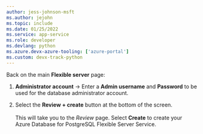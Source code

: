 ```yaml
---
author: jess-johnson-msft
ms.author: jejohn
ms.topic: include
ms.date: 01/25/2022
ms.service: app-service
ms.role: developer
ms.devlang: python
ms.azure.devx-azure-tooling: ['azure-portal']
ms.custom: devx-track-python
---
```


Back on the main **Flexible server** page:

1. **Administrator account** &rarr; Enter a **Admin username** and **Password** to be used for the database administrator account.

2. Select the **Review + create** button at the bottom of the screen.
<br><br>
This will take you to the *Review* page.  Select **Create** to create your Azure Database for PostgreSQL Flexible Server Service.

